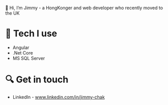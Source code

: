  👋 Hi, I’m Jimmy - a HongKonger and web developer who recently moved to the UK
 
 # :rocket: Tech I use
 * Angular
 * .Net Core
 * MS SQL Server
 
 # :mag: Get in touch
 * LinkedIn - www.linkedin.com/in/jimmy-chak
